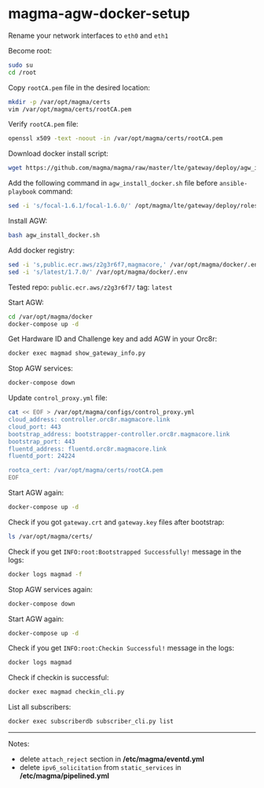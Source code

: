 # magma-agw-docker-setup

Rename your network interfaces to `eth0` and `eth1`

Become root:
```bash
sudo su
cd /root
```

Copy `rootCA.pem` file in the desired location:
```bash
mkdir -p /var/opt/magma/certs
vim /var/opt/magma/certs/rootCA.pem
```

Verify `rootCA.pem` file:
```bash
openssl x509 -text -noout -in /var/opt/magma/certs/rootCA.pem
```

Download docker install script:
```bash
wget https://github.com/magma/magma/raw/master/lte/gateway/deploy/agw_install_docker.sh
```

Add the following command in `agw_install_docker.sh` file before `ansible-playbook` command:
```bash
sed -i 's/focal-1.6.1/focal-1.6.0/' /opt/magma/lte/gateway/deploy/roles/magma_deploy/vars/all.yaml
```

Install AGW:
```bash
bash agw_install_docker.sh
```

Add docker registry:
```bash
sed -i 's,public.ecr.aws/z2g3r6f7,magmacore,' /var/opt/magma/docker/.env
sed -i 's/latest/1.7.0/' /var/opt/magma/docker/.env
```
Tested repo: `public.ecr.aws/z2g3r6f7/` tag: `latest`


Start AGW:
```bash
cd /var/opt/magma/docker
docker-compose up -d
```

Get Hardware ID and Challenge key and add AGW in your Orc8r:
```bash
docker exec magmad show_gateway_info.py
```

Stop AGW services:
```bash
docker-compose down
```

Update `control_proxy.yml` file:
```bash
cat << EOF > /var/opt/magma/configs/control_proxy.yml
cloud_address: controller.orc8r.magmacore.link
cloud_port: 443
bootstrap_address: bootstrapper-controller.orc8r.magmacore.link
bootstrap_port: 443
fluentd_address: fluentd.orc8r.magmacore.link
fluentd_port: 24224

rootca_cert: /var/opt/magma/certs/rootCA.pem
EOF
```

Start AGW again:
```bash
docker-compose up -d
```

Check if you got `gateway.crt` and `gateway.key` files after bootstrap:
```bash
ls /var/opt/magma/certs/
```

Check if you get `INFO:root:Bootstrapped Successfully!` message in the logs:
```bash
docker logs magmad -f
```

Stop AGW services again:
```bash
docker-compose down
```

Start AGW again:
```bash
docker-compose up -d
```

Check if you get `INFO:root:Checkin Successful!` message in the logs:
```bash
docker logs magmad
```

Check if checkin is successful: 
```bash
docker exec magmad checkin_cli.py
```

List all subscribers:
```bash
docker exec subscriberdb subscriber_cli.py list
```
---

Notes:
- delete `attach_reject` section in **/etc/magma/eventd.yml**
- delete `ipv6_solicitation` from `static_services` in **/etc/magma/pipelined.yml**

